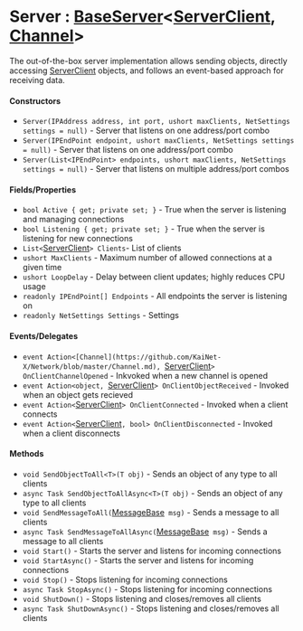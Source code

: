 # Server : [BaseServer]()<[ServerClient](https://github.com/KaiNet-X/Network/blob/master/ServerClient.md), [Channel]()>
The out-of-the-box server implementation allows sending objects, directly accessing [ServerClient](https://github.com/KaiNet-X/Network/blob/master/ServerClient.md) objects, and follows an event-based approach for receiving data.
#### Constructors

- `Server(IPAddress address, int port, ushort maxClients, NetSettings settings = null)` - Server that listens on one address/port combo
- `Server(IPEndPoint endpoint, ushort maxClients, NetSettings settings = null)` - Server that listens on one address/port combo
- `Server(List<IPEndPoint> endpoints, ushort maxClients, NetSettings settings = null)` - Server that listens on multiple address/port combos

#### Fields/Properties

- `bool Active { get; private set; }` - True when the server is listening and managing connections
- `bool Listening { get; private set; }` - True when the server is listening for new connections
- `List<`[ServerClient](https://github.com/KaiNet-X/Network/blob/master/ServerClient.md)`> Clients`- List of clients
- `ushort MaxClients` - Maximum number of allowed connections at a given time
- `ushort LoopDelay` - Delay between client updates; highly reduces CPU usage
- `readonly IPEndPoint[] Endpoints` - All endpoints the server is listening on
- `readonly NetSettings Settings` - Settings

#### Events/Delegates

- `event Action<[Channel](https://github.com/KaiNet-X/Network/blob/master/Channel.md), `[ServerClient](https://github.com/KaiNet-X/Network/blob/master/ServerClient.md)`> OnClientChannelOpened` - Inkvoked when a new channel is opened
- `event Action<object, `[ServerClient](https://github.com/KaiNet-X/Network/blob/master/ServerClient.md)`> OnClientObjectReceived` - Invoked when an object gets recieved
- `event Action<`[ServerClient](https://github.com/KaiNet-X/Network/blob/master/ServerClient.md)`> OnClientConnected` - Invoked when a client connects
- `event Action<`[ServerClient](https://github.com/KaiNet-X/Network/blob/master/ServerClient.md)`, bool> OnClientDisconnected` - Invoked when a client disconnects

#### Methods
- `void SendObjectToAll<T>(T obj)` - Sends an object of any type to all clients
- `async Task SendObjectToAllAsync<T>(T obj)` - Sends an object of any type to all clients
- `void SendMessageToAll(`[MessageBase]()` msg)` - Sends a message to all clients
- `async Task SendMessageToAllAsync(`[MessageBase]()` msg)` - Sends a message to all clients
- `void Start()` - Starts the server and listens for incoming connections
- `void StartAsync()` - Starts the server and listens for incoming connections
- `void Stop()` - Stops listening for incoming connections
- `async Task StopAsync()` - Stops listening for incoming connections
- `void ShutDown()` - Stops listening and closes/removes all clients
- `async Task ShutDownAsync()` - Stops listening and closes/removes all clients